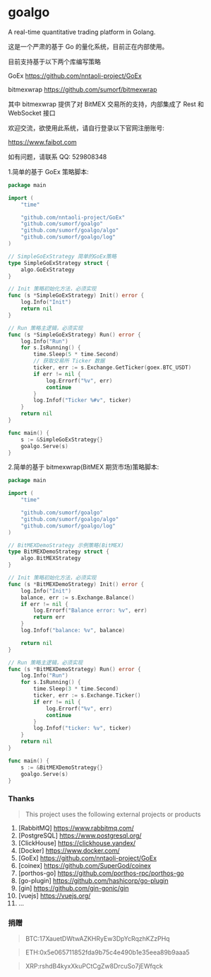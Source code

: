 # goalgo

A real-time quantitative trading platform in Golang.

这是一个严肃的基于 Go 的量化系统，目前正在内部使用。

目前支持基于以下两个库编写策略

GoEx https://github.com/nntaoli-project/GoEx

bitmexwrap https://github.com/sumorf/bitmexwrap

其中 bitmexwrap 提供了对 BitMEX 交易所的支持，内部集成了 Rest 和 WebSocket 接口

欢迎交流，欲使用此系统，请自行登录以下官网注册账号:

https://www.faibot.com

如有问题，请联系 QQ: 529808348

1.简单的基于 GoEx 策略脚本:

```go
package main

import (
	"time"

	"github.com/nntaoli-project/GoEx"
	"github.com/sumorf/goalgo"
	"github.com/sumorf/goalgo/algo"
	"github.com/sumorf/goalgo/log"
)

// SimpleGoExStrategy 简单的GoEx策略
type SimpleGoExStrategy struct {
	algo.GoExStrategy
}

// Init 策略初始化方法，必须实现
func (s *SimpleGoExStrategy) Init() error {
	log.Info("Init")
	return nil
}

// Run 策略主逻辑，必须实现
func (s *SimpleGoExStrategy) Run() error {
	log.Info("Run")
	for s.IsRunning() {
		time.Sleep(5 * time.Second)
		// 获取交易所 Ticker 数据
		ticker, err := s.Exchange.GetTicker(goex.BTC_USDT)
		if err != nil {
			log.Errorf("%v", err)
			continue
		}
		log.Infof("Ticker %#v", ticker)
	}
	return nil
}

func main() {
	s := &SimpleGoExStrategy{}
	goalgo.Serve(s)
}
```

2.简单的基于 bitmexwrap(BitMEX 期货市场)策略脚本:

```go
package main

import (
	"time"

	"github.com/sumorf/goalgo"
	"github.com/sumorf/goalgo/algo"
	"github.com/sumorf/goalgo/log"
)

// BitMEXDemoStrategy 示例策略(BitMEX)
type BitMEXDemoStrategy struct {
	algo.BitMEXStrategy
}

// Init 策略初始化方法，必须实现
func (s *BitMEXDemoStrategy) Init() error {
	log.Info("Init")
	balance, err := s.Exchange.Balance()
	if err != nil {
		log.Errorf("Balance error: %v", err)
		return err
	}
	log.Infof("balance: %v", balance)

	return nil
}

// Run 策略主逻辑，必须实现
func (s *BitMEXDemoStrategy) Run() error {
	log.Info("Run")
	for s.IsRunning() {
		time.Sleep(3 * time.Second)
		ticker, err := s.Exchange.Ticker()
		if err != nil {
			log.Errorf("%v", err)
			continue
		}
		log.Infof("ticker: %v", ticker)
	}
	return nil
}

func main() {
	s := &BitMEXDemoStrategy{}
	goalgo.Serve(s)
}
```

### Thanks
> This project uses the following external projects or products
1. [RabbitMQ] https://www.rabbitmq.com/
2. [PostgreSQL] https://www.postgresql.org/
3. [ClickHouse] https://clickhouse.yandex/
4. [Docker] https://www.docker.com/
5. [GoEx] https://github.com/nntaoli-project/GoEx
6. [coinex] https://github.com/SuperGod/coinex
7. [porthos-go] https://github.com/porthos-rpc/porthos-go
8. [go-plugin] https://github.com/hashicorp/go-plugin
9. [gin] https://github.com/gin-gonic/gin
10. [vuejs] https://vuejs.org/
11. ...

### 捐赠

> BTC:17XauetDWtwAZKHRyEw3DpYcRqzhKZzPHq

> ETH:0x5e065711852fda9b75c4e490b1e35eea89b9aaa5

> XRP:rshdB4kyxXkuPCtCgZw8DrcuSo7jEWfqck
